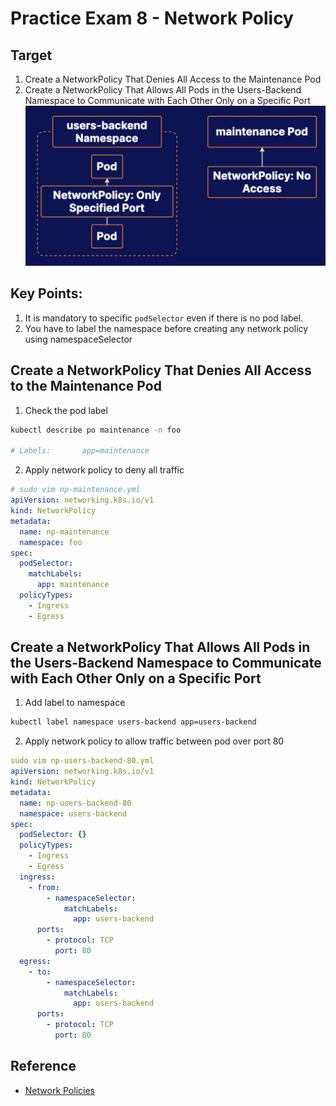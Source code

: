# Practice Exam 8 - Network Policy
## Target
1. Create a NetworkPolicy That Denies All Access to the Maintenance Pod
2. Create a NetworkPolicy That Allows All Pods in the Users-Backend Namespace to Communicate with Each Other Only on a Specific Port
![img](../img/p8.jpg)
## Key Points:
1. It is mandatory to specific `podSelector` even if there is no pod label.
2. You have to label the namespace before creating any network policy using namespaceSelector

## Create a NetworkPolicy That Denies All Access to the Maintenance Pod
1. Check the pod label
```bash
kubectl describe po maintenance -n foo

# Labels:       app=maintenance
```
2. Apply network policy to deny all traffic
```yml
# sudo vim np-maintenance.yml
apiVersion: networking.k8s.io/v1
kind: NetworkPolicy
metadata:
  name: np-maintenance
  namespace: foo
spec:
  podSelector:
    matchLabels:
      app: maintenance
  policyTypes:
    - Ingress
    - Egress
```

## Create a NetworkPolicy That Allows All Pods in the Users-Backend Namespace to Communicate with Each Other Only on a Specific Port
1. Add label to namespace
```bash
kubectl label namespace users-backend app=users-backend
```

2. Apply network policy to allow traffic between pod over port 80
```yml
sudo vim np-users-backend-80.yml
apiVersion: networking.k8s.io/v1
kind: NetworkPolicy
metadata:
  name: np-users-backend-80
  namespace: users-backend
spec:
  podSelector: {}
  policyTypes:
    - Ingress
    - Egress
  ingress:
    - from:
        - namespaceSelector:
            matchLabels:
              app: users-backend
      ports:
        - protocol: TCP
          port: 80
  egress:
    - to:
        - namespaceSelector:
            matchLabels:
              app: users-backend
      ports:
        - protocol: TCP
          port: 80

```

## Reference
* [Network Policies](https://kubernetes.io/docs/concepts/services-networking/network-policies/)